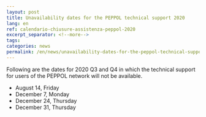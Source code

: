 ```yaml
---
layout: post
title: Unavailability dates for the PEPPOL technical support 2020
lang: en
ref: calendario-chiusure-assistenza-peppol-2020
excerpt_separator: <!--more-->
tags:
categories: news
permalink: /en/news/unavailability-dates-for-the-peppol-technical-support-2020/
---
```


Following are the dates for 2020 Q3 and Q4 in which the technical support for
users of the PEPPOL network will not be available.

* August 14, Friday
* December 7, Monday
* December 24, Thursday
* December 31, Thursday
